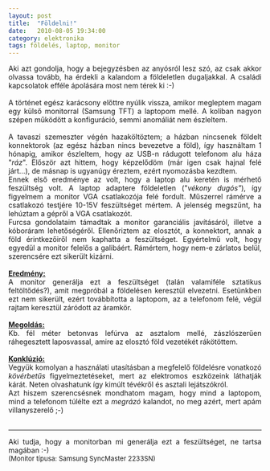 ```yaml
---
layout: post
title:  "Földelni!"
date:   2010-08-05 19:34:00
category: elektronika
tags: földelés, laptop, monitor
---
```


<div style="text-align: justify;">Aki azt gondolja, hogy a bejegyzésben az anyósról lesz szó, az csak akkor olvassa tovább, ha érdekli a kalandom a földeletlen dugaljakkal. A családi kapcsolatok efféle ápolására most nem térek ki :-)</div><div style="text-align: justify;"><br />
</div><div style="text-align: justify;">A történet egész karácsony előttre nyúlik vissza, amikor megleptem magam egy külső monitorral (Samsung TFT) a laptopom mellé. A koliban nagyon szépen működött a konfiguráció, semmi anomáliát nem észleltem.</div><div style="text-align: justify;"><br />
</div><div style="text-align: justify;">A tavaszi szemeszter végén hazaköltöztem; a házban nincsenek földelt konnektorok (az egész házban nincs bevezetve a föld), így használtam 1 hónapig, amikor észleltem, hogy az USB-n rádugott telefonom alu háza "<i>ráz</i>". Először azt hittem, hogy képzelődöm (már igen csak hajnal felé járt...), de másnap is ugyanúgy éreztem, ezért nyomozásba kezdtem.</div><div style="text-align: justify;">Ennek első eredménye az volt, hogy a laptop alu keretén is mérhető feszültség volt. A laptop adaptere földeletlen ("<i>vékony dugós"</i>), így figyelmem a monitor VGA csatlakozója felé fordult. Műszerrel rámérve a csatlakozó testjére 10-15V feszültséget mértem. A jelenség megszűnt, ha lehúztam a gépről a VGA csatlakozót.</div><div style="text-align: justify;">Furcsa gondolataim támadtak a monitor garanciális javításáról, illetve a kóboráram lehetőségéről. Ellenőriztem az elosztót, a konnektort, annak a föld érintkezőiről nem kaphatta a feszültséget. Egyértelmű volt, hogy egyedül a monitor felelős a galibáért. Rámértem, hogy nem-e zárlatos belül, szerencsére ezt sikerült kizárni.</div><div style="text-align: justify;"><br />
</div><div style="text-align: justify;"><b><u>Eredmény:</u></b></div><div style="text-align: justify;">A monitor generálja ezt a feszültséget (talán valamiféle sztatikus feltöltődés?), amit megpróbál a földelésen keresztül elvezetni. Esetünkben ezt nem sikerült, ezért továbbította a laptopom, az a telefonom felé, végül rajtam keresztül záródott az áramkör.</div><div style="text-align: justify;"><br />
</div><div style="text-align: justify;"><b><u>Megoldás:</u></b></div><div style="text-align: justify;">Kb. fél méter betonvas lefúrva az asztalom mellé, zászlószerűen ráhegesztett laposvassal, amire az elosztó föld vezetékét rákötöttem.</div><div style="text-align: justify;"><br />
</div><div style="text-align: justify;"><b><u>Konklúzió:</u></b></div><div style="text-align: justify;">Vegyük komolyan a használati utasításban a megfelelő földelésre vonatkozó <i>kövérbetűs </i>figyelmeztetéseket, mert az elektromos eszközeink láthatják kárát. Neten olvashatunk így kimúlt tévékről és asztali lejátszókról.</div><div style="text-align: justify;">Azt hiszem szerencsésnek mondhatom magam, hogy mind a laptopom, mind a telefonom túlélte ezt a <i>megrázó</i> kalandot, no meg azért, mert apám villanyszerelő ;-)</div><div style="text-align: justify;"><br />
</div><hr style="width: 100%;" /><div style="text-align: justify;">Aki tudja, hogy a monitorban mi generálja ezt a feszültséget, ne tartsa magában :-)<br />
<span class="Apple-style-span" style="font-size: small;">(Monitor típusa: Samsung SyncMaster 2233SN)</span></div>
